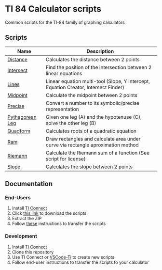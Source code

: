 # TI 84 Calculator scripts
Common scripts for the TI-84 family of graphing calculators

## Scripts
Name | Description
--- | ---
[Distance](scripts/DISTANCE.8xp) | Calculates the distance between 2 points
[Intersect](scripts/INTRSECT.8xp) | Find the position of the intersection between 2 linear equations
[Lines](scripts/LINES.8xp) | Linear equation multi-tool (Slope, Y Intercept, Equation Creator, Intersect Finder)
[Midpoint](scripts/MIDPOINT.8xp) | Calculate the midpoint between 2 points
[Precise](scripts/PRECISE.8xp) | Convert a number to its symbolic/precise representation
[Pythagorean Leg](scripts/PYTHLEG.8xp) | Given one leg (A) and the hypotenuse (C), solve the other leg (B)
[Quadform](scripts/QUADFORM.8xp) | Calculates roots of a quadratic equation
[Ram](scripts/RAM.8xp) | Draw rectangles and calculate area under curve via rectangle aproximation method
[Riemann](scripts/RIEMANN.8xp) | Calculate the Riemann sum of a function (See script for license)
[Slope](scripts/SLOPE.8xp) | Calculates the slope between 2 points

## Documentation

### End-Users
1. Install [TI Connect](https://education.ti.com/en/products/computer-software/ti-connect-sw)
2. Click [this link](https://github.com/Wakeful-Cloud/calculator-scripts/archive/refs/heads/main.zip) to download the scripts
3. Extract the ZIP
4. Follow [these](https://education.ti.com/html/webhelp/EG_TI84PlusCE/EN/Subsystems/EG_TIC_84CE_SW/Content/EG_84_TIConnect/M_UseProgEditor/DT_Send_Program_to_Calc.HTML) instructions to transfer the scripts

### Development
1. Install [TI Connect](https://education.ti.com/en/products/computer-software/ti-connect-sw)
2. Clone this repository
3. Use TI Connect or [VSCode-Ti](https://github.com/ItsMajestiX/VSCode-Ti) to create new scripts
4. Follow end-user instructions to transfer the scripts to your calculator